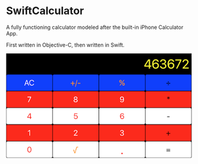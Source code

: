 # SwiftCalculator

A fully functioning calculator modeled after the built-in iPhone Calculator App.

First written in Objective-C, then written in Swift.

![Landscape](https://github.com/wiseguy16/SwiftCalculator/blob/master/CalcSwiftLandscape.png)
